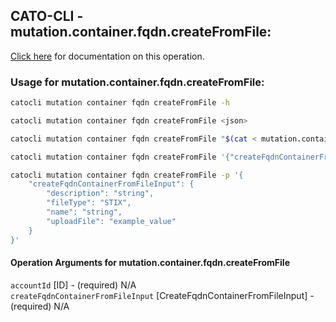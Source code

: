 
## CATO-CLI - mutation.container.fqdn.createFromFile:
[Click here](https://api.catonetworks.com/documentation/#mutation-mutation.container.fqdn.createFromFile) for documentation on this operation.

### Usage for mutation.container.fqdn.createFromFile:

```bash
catocli mutation container fqdn createFromFile -h

catocli mutation container fqdn createFromFile <json>

catocli mutation container fqdn createFromFile "$(cat < mutation.container.fqdn.createFromFile.json)"

catocli mutation container fqdn createFromFile '{"createFqdnContainerFromFileInput":{"description":"string","fileType":"STIX","name":"string","uploadFile":"example_value"}}'

catocli mutation container fqdn createFromFile -p '{
    "createFqdnContainerFromFileInput": {
        "description": "string",
        "fileType": "STIX",
        "name": "string",
        "uploadFile": "example_value"
    }
}'
```

#### Operation Arguments for mutation.container.fqdn.createFromFile ####

`accountId` [ID] - (required) N/A    
`createFqdnContainerFromFileInput` [CreateFqdnContainerFromFileInput] - (required) N/A    

